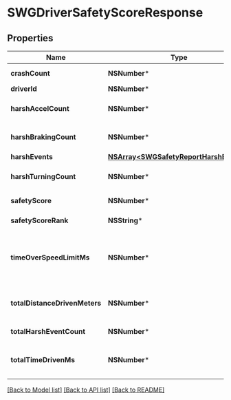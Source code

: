 # SWGDriverSafetyScoreResponse

## Properties
Name | Type | Description | Notes
------------ | ------------- | ------------- | -------------
**crashCount** | **NSNumber*** | Crash event count | [optional] 
**driverId** | **NSNumber*** | Driver ID | [optional] 
**harshAccelCount** | **NSNumber*** | Harsh acceleration event count | [optional] 
**harshBrakingCount** | **NSNumber*** | Harsh braking event count | [optional] 
**harshEvents** | [**NSArray&lt;SWGSafetyReportHarshEvent&gt;***](SWGSafetyReportHarshEvent.md) |  | [optional] 
**harshTurningCount** | **NSNumber*** | Harsh turning event count | [optional] 
**safetyScore** | **NSNumber*** | Safety Score | [optional] 
**safetyScoreRank** | **NSString*** | Safety Score Rank | [optional] 
**timeOverSpeedLimitMs** | **NSNumber*** | Amount of time driven over the speed limit in milliseconds | [optional] 
**totalDistanceDrivenMeters** | **NSNumber*** | Total distance driven in meters | [optional] 
**totalHarshEventCount** | **NSNumber*** | Total harsh event count | [optional] 
**totalTimeDrivenMs** | **NSNumber*** | Amount of time driven in milliseconds | [optional] 

[[Back to Model list]](../README.md#documentation-for-models) [[Back to API list]](../README.md#documentation-for-api-endpoints) [[Back to README]](../README.md)


